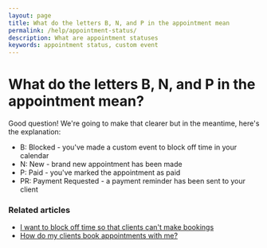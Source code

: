 ```yaml
---
layout: page
title: What do the letters B, N, and P in the appointment mean
permalink: /help/appointment-status/
description: What are appointment statuses
keywords: appointment status, custom event
---
```


# What do the letters B, N, and P in the appointment mean?

Good question! We're going to make that clearer but in the meantime, here's the explanation:

* B: Blocked - you've made a custom event to block off time in your calendar
* N: New - brand new appointment has been made
* P: Paid - you've marked the appointment as paid
* PR: Payment Requested - a payment reminder has been sent to your client

### Related articles

* [I want to block off time so that clients can't make bookings](/help/block-off-time)
* [How do my clients book appointments with me?](/help/how-do-clients-book-appointments)
